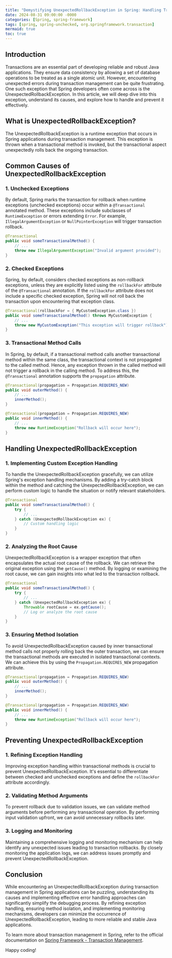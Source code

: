 ```yaml
---
title: "Demystifying UnexpectedRollbackException in Spring: Handling Transaction Rollback in Java Applications"
date: 2024-08-31 09:00:00 -0000
categories: [Spring, spring-framework]
tags: [spring, spring-unchecked, org.springframework.transaction]
mermaid: true
toc: true
---
```



## Introduction
Transactions are an essential part of developing reliable and robust Java applications. They ensure data consistency by allowing a set of database operations to be treated as a single atomic unit. However, encountering unexpected errors during transaction management can be quite frustrating. One such exception that Spring developers often come across is the UnexpectedRollbackException. In this article, we will deep dive into this exception, understand its causes, and explore how to handle and prevent it effectively.

## What is UnexpectedRollbackException?
The UnexpectedRollbackException is a runtime exception that occurs in Spring applications during transaction management. This exception is thrown when a transactional method is invoked, but the transactional aspect unexpectedly rolls back the ongoing transaction.

## Common Causes of UnexpectedRollbackException
### 1. Unchecked Exceptions
By default, Spring marks the transaction for rollback when runtime exceptions (unchecked exceptions) occur within a `@Transactional` annotated method. These exceptions include subclasses of `RuntimeException` or errors extending `Error`. For example, `IllegalArgumentException` or `NullPointerException` will trigger transaction rollback.

```java
@Transactional
public void someTransactionalMethod() {
    // ...
    throw new IllegalArgumentException("Invalid argument provided");
}
```

### 2. Checked Exceptions
Spring, by default, considers checked exceptions as non-rollback exceptions, unless they are explicitly listed using the `rollbackFor` attribute of the `@Transactional` annotation. If the `rollbackFor` attribute does not include a specific checked exception, Spring will not roll back the transaction upon encountering that exception class.

```java
@Transactional(rollbackFor = { MyCustomException.class })
public void someTransactionalMethod() throws MyCustomException {
    // ...
    throw new MyCustomException("This exception will trigger rollback");
}
```

### 3. Transactional Method Calls
In Spring, by default, if a transactional method calls another transactional method within the same class, the transactional context is not propagated to the called method. Hence, any exception thrown in the called method will not trigger a rollback in the calling method. To address this, the `@Transactional` annotation supports the `propagation` attribute.

```java
@Transactional(propagation = Propagation.REQUIRES_NEW)
public void outerMethod() {
    // ...
    innerMethod();
}

@Transactional(propagation = Propagation.REQUIRES_NEW)
public void innerMethod() {
    // ...
    throw new RuntimeException("Rollback will occur here");
}
```

## Handling UnexpectedRollbackException
### 1. Implementing Custom Exception Handling
To handle the UnexpectedRollbackException gracefully, we can utilize Spring's exception handling mechanisms. By adding a try-catch block within the method and catching the UnexpectedRollbackException, we can perform custom logic to handle the situation or notify relevant stakeholders.

```java
@Transactional
public void someTransactionalMethod() {
    try {
        // ...
    } catch (UnexpectedRollbackException ex) {
        // Custom handling logic
    }
}
```

### 2. Analyzing the Root Cause
UnexpectedRollbackException is a wrapper exception that often encapsulates the actual root cause of the rollback. We can retrieve the original exception using the `getCause()` method. By logging or examining the root cause, we can gain insights into what led to the transaction rollback.

```java
@Transactional
public void someTransactionalMethod() {
    try {
        // ...
    } catch (UnexpectedRollbackException ex) {
        Throwable rootCause = ex.getCause();
        // Log or analyze the root cause
    }
}
```

### 3. Ensuring Method Isolation
To avoid UnexpectedRollbackException caused by inner transactional method calls not properly rolling back the outer transaction, we can ensure the transactional methods are executed in isolated transactional contexts. We can achieve this by using the `Propagation.REQUIRES_NEW` propagation attribute.

```java
@Transactional(propagation = Propagation.REQUIRES_NEW)
public void outerMethod() {
    // ...
    innerMethod();
}

@Transactional(propagation = Propagation.REQUIRES_NEW)
public void innerMethod() {
    // ...
    throw new RuntimeException("Rollback will occur here");
}
```

## Preventing UnexpectedRollbackException
### 1. Refining Exception Handling
Improving exception handling within transactional methods is crucial to prevent UnexpectedRollbackException. It's essential to differentiate between checked and unchecked exceptions and define the `rollbackFor` attribute accordingly.

### 2. Validating Method Arguments
To prevent rollback due to validation issues, we can validate method arguments before performing any transactional operation. By performing input validation upfront, we can avoid unnecessary rollbacks later.

### 3. Logging and Monitoring
Maintaining a comprehensive logging and monitoring mechanism can help identify any unexpected issues leading to transaction rollbacks. By closely monitoring the application logs, we can address issues promptly and prevent UnexpectedRollbackException.

## Conclusion
While encountering an UnexpectedRollbackException during transaction management in Spring applications can be puzzling, understanding its causes and implementing effective error handling approaches can significantly simplify the debugging process. By refining exception handling, ensuring method isolation, and implementing monitoring mechanisms, developers can minimize the occurrence of UnexpectedRollbackException, leading to more reliable and stable Java applications.

To learn more about transaction management in Spring, refer to the official documentation on [Spring Framework - Transaction Management](https://docs.spring.io/spring-framework/docs/current/reference/html/data-access.html#transaction).

Happy coding!

